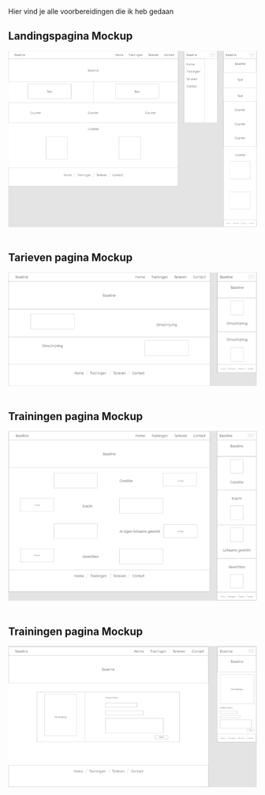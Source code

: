 Hier vind je alle voorbereidingen die ik heb gedaan

<h2>Landingspagina Mockup</h2>
 <img src="img/Annotation 2019-06-27 133702.png" title="Landingspagina Mockup">
 
 
 <br>
 <br>
 
<h2>Tarieven pagina Mockup</h2>
 <img src="img/Annotation 2019-06-27 140413.png" title="Tarieven pagina Mockup">
 
 
 <br>
 <br>
 
<h2>Trainingen pagina Mockup</h2>
 <img src="img/Annotation 2019-06-27 143130.png" title="Trainingen pagina Mockup">
 
 
 <br>
 <br>
 
<h2>Trainingen pagina Mockup</h2>
 <img src="img/Annotation 2019-06-27 144246.png" title="Trainingen pagina Mockup">
